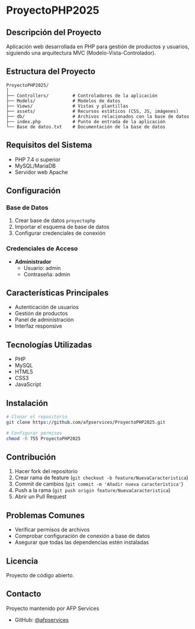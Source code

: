 # ProyectoPHP2025

## Descripción del Proyecto
Aplicación web desarrollada en PHP para gestión de productos y usuarios, siguiendo una arquitectura MVC (Modelo-Vista-Controlador).

## Estructura del Proyecto
```
ProyectoPHP2025/
│
├── Controllers/         # Controladores de la aplicación
├── Models/              # Modelos de datos
├── Views/               # Vistas y plantillas
├── assets/              # Recursos estáticos (CSS, JS, imágenes)
├── db/                  # Archivos relacionados con la base de datos
├── index.php            # Punto de entrada de la aplicación
└── Base de datos.txt    # Documentación de la base de datos
```

## Requisitos del Sistema
- PHP 7.4 o superior
- MySQL/MariaDB
- Servidor web Apache

## Configuración

### Base de Datos
1. Crear base de datos `proyectophp`
2. Importar el esquema de base de datos
3. Configurar credenciales de conexión

### Credenciales de Acceso
- **Administrador**
  - Usuario: admin
  - Contraseña: admin

## Características Principales
- Autenticación de usuarios
- Gestión de productos
- Panel de administración
- Interfaz responsive

## Tecnologías Utilizadas
- PHP
- MySQL
- HTML5
- CSS3
- JavaScript

## Instalación
```bash
# Clonar el repositorio
git clone https://github.com/afpservices/ProyectoPHP2025.git

# Configurar permisos
chmod -R 755 ProyectoPHP2025
```

## Contribución
1. Hacer fork del repositorio
2. Crear rama de feature (`git checkout -b feature/NuevaCaracteristica`)
3. Commit de cambios (`git commit -m 'Añadir nueva característica'`)
4. Push a la rama (`git push origin feature/NuevaCaracteristica`)
5. Abrir un Pull Request

## Problemas Comunes
- Verificar permisos de archivos
- Comprobar configuración de conexión a base de datos
- Asegurar que todas las dependencias estén instaladas

## Licencia
Proyecto de código abierto. 

## Contacto
Proyecto mantenido por AFP Services
- GitHub: [@afpservices](https://github.com/afpservices)
